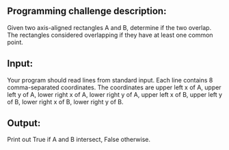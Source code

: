 ## Programming challenge description:
Given two axis-aligned rectangles A and B, determine if the two overlap. The rectangles considered overlapping if they have at least one common point.
## Input:
Your program should read lines from standard input. Each line contains 8 comma-separated coordinates. The coordinates are upper left x of A, upper left y of A, lower right x of A, lower right y of A, upper left x of B, upper left y of B, lower right x of B, lower right y of B.
## Output:
Print out True if A and B intersect, False otherwise.